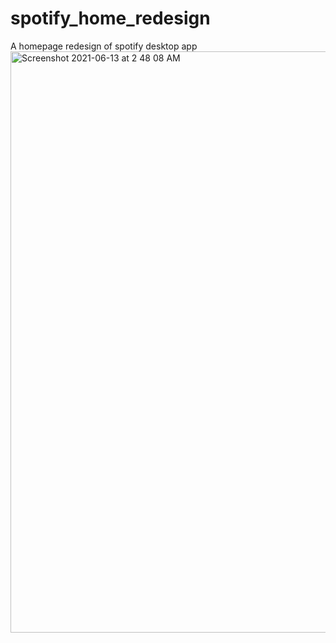# spotify_home_redesign

A homepage redesign of spotify desktop app
<img width="930" alt="Screenshot 2021-06-13 at 2 48 08 AM" src="https://user-images.githubusercontent.com/40358714/121789294-690e4880-cbf2-11eb-85fc-49e816b7aa48.png">

